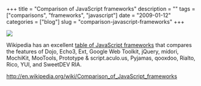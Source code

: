 +++
title = "Comparison of JavaScript frameworks"
description = ""
tags = ["comparisons", "frameworks", "javascript"]
date = "2009-01-12"
categories = ["blog"]
slug = "comparison-javascript-frameworks"
+++



  <div class="notebook-screenshot"><a href="http://en.wikipedia.org/wiki/Comparison_of_JavaScript_frameworks"><img src="http://media.konigi.com/bluga/wt496b33ece51e9.jpg"/></a></div><p>Wikipedia has an excellent <a href="http://en.wikipedia.org/wiki/Comparison_of_JavaScript_frameworks">table of JavaScript frameworks</a> that compares the features of Dojo, Echo3, Ext, Google Web Toolkit, jQuery, midori, MochiKit, MooTools, Prototype &amp; script.aculo.us, Pyjamas, qooxdoo, Rialto, Rico, YUI, and SweetDEV RIA.</p>
    
  <a href="http://en.wikipedia.org/wiki/Comparison_of_JavaScript_frameworks">http://en.wikipedia.org/wiki/Comparison_of_JavaScript_frameworks</a>
